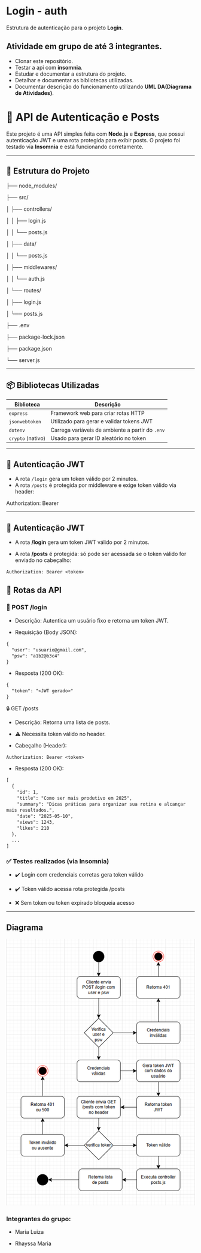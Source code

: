 # Login - auth
Estrutura de autenticação para o projeto **Login**.
## Atividade em grupo de até 3 integrantes.
- Clonar este repositório.
- Testar a api com **insomnia**.
- Estudar e documentar a estrutura do projeto.
- Detalhar e documentar as bibliotecas utilizadas.
- Documentar descrição do funcionamento utilizando **UML DA(Diagrama de Atividades)**.


# 🧠 API de Autenticação e Posts

Este projeto é uma API simples feita com **Node.js** e **Express**, que possui autenticação JWT e uma rota protegida para exibir posts. O projeto foi testado via **Insomnia** e está funcionando corretamente.

---

## 📁 Estrutura do Projeto

├── node_modules/

├── src/

│ ├── controllers/

│ │ ├── login.js

│ │ └── posts.js

│ ├── data/

│ │ └── posts.js

│ ├── middlewares/

│ │ └── auth.js

│ └── routes/

│   ├── login.js

│   └── posts.js

├── .env

├── package-lock.json

├── package.json

└── server.js

---

## 📦 Bibliotecas Utilizadas

| Biblioteca       | Descrição |
|------------------|-----------|
| `express`        | Framework web para criar rotas HTTP |
| `jsonwebtoken`   | Utilizado para gerar e validar tokens JWT |
| `dotenv`         | Carrega variáveis de ambiente a partir do `.env` |
| `crypto` (nativo)| Usado para gerar ID aleatório no token |

---

## 🔐 Autenticação JWT

- A rota `/login` gera um token válido por 2 minutos.
- A rota `/posts` é protegida por middleware e exige token válido via header:

Authorization: Bearer <token>

---

## 🔐 Autenticação JWT
- A rota **/login** gera um token JWT válido por 2 minutos.

- A rota **/posts** é protegida: só pode ser acessada se o token válido for enviado no cabeçalho:

```
Authorization: Bearer <token>
```

## 🔁 Rotas da API
### 📨 POST /login
- Descrição: Autentica um usuário fixo e retorna um token JWT.

- Requisição (Body JSON):
```
{
  "user": "usuario@gmail.com",
  "psw": "a1b2@b3c4"
}
```
- Resposta (200 OK):
```
{
  "token": "<JWT gerado>"
}
```
🔒 GET /posts
- Descrição: Retorna uma lista de posts.
 - ⚠️ Necessita token válido no header.

- Cabeçalho (Header):

```
Authorization: Bearer <token>
```
- Resposta (200 OK):
```
[
  {
    "id": 1,
    "title": "Como ser mais produtivo em 2025",
    "summary": "Dicas práticas para organizar sua rotina e alcançar mais resultados.",
    "date": "2025-05-10",
    "views": 1243,
    "likes": 210
  },
  ...
]
```

### ✅ Testes realizados (via Insomnia)
- ✔️ Login com credenciais corretas gera token válido

- ✔️ Token válido acessa rota protegida /posts

- ❌ Sem token ou token expirado bloqueia acesso

---

## Diagrama

![Diagrama](./diagrama.png)


### Integrantes do grupo:

- Maria Luiza

- Rhayssa Maria

